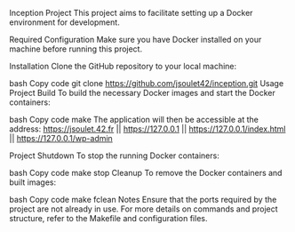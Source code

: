 Inception Project
This project aims to facilitate setting up a Docker environment for development.

Required Configuration
Make sure you have Docker installed on your machine before running this project.

Installation
Clone the GitHub repository to your local machine:

bash
Copy code
git clone https://github.com/jsoulet42/inception.git
Usage
Project Build
To build the necessary Docker images and start the Docker containers:

bash
Copy code
make
The application will then be accessible at the address: https://jsoulet.42.fr || https://127.0.0.1 || https://127.0.0.1/index.html || https://127.0.0.1/wp-admin

Project Shutdown
To stop the running Docker containers:

bash
Copy code
make stop
Cleanup
To remove the Docker containers and built images:

bash
Copy code
make fclean
Notes
Ensure that the ports required by the project are not already in use.
For more details on commands and project structure, refer to the Makefile and configuration files.

